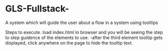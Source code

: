 # GLS-Fullstack-
A system which will guide the user about a flow in a system using tooltips

Steps to execute.
load index.html in browser and you will be seeing the step to step guidence of the elements to use.
-after the third element tooltip gets displayed, click anywhere on the page to hide the tooltip text.
